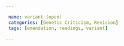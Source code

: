 ```yaml
---

 name: variant (open)
 categories: [Genetic Criticism, Revision]
 tags: [emendation, readings, variant]

---
```

